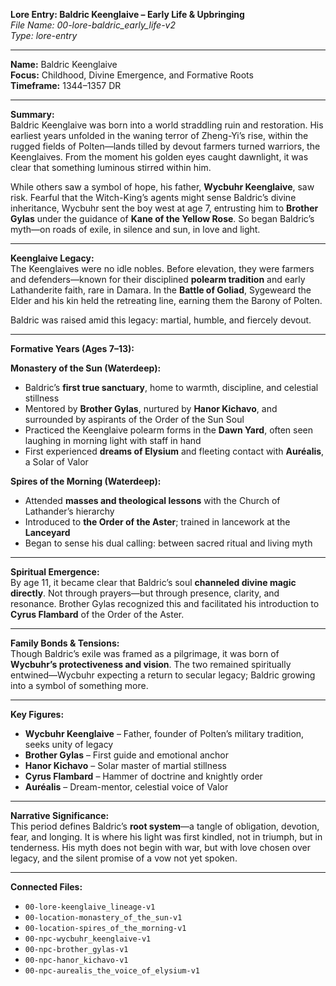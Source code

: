 **Lore Entry: Baldric Keenglaive – Early Life & Upbringing**  
*File Name: 00-lore-baldric_early_life-v2*  
*Type: lore-entry*

---

**Name:** Baldric Keenglaive  
**Focus:** Childhood, Divine Emergence, and Formative Roots  
**Timeframe:** 1344–1357 DR

---

**Summary:**  
Baldric Keenglaive was born into a world straddling ruin and restoration. His earliest years unfolded in the waning terror of Zheng-Yi’s rise, within the rugged fields of Polten—lands tilled by devout farmers turned warriors, the Keenglaives. From the moment his golden eyes caught dawnlight, it was clear that something luminous stirred within him.

While others saw a symbol of hope, his father, **Wycbuhr Keenglaive**, saw risk. Fearful that the Witch-King’s agents might sense Baldric’s divine inheritance, Wycbuhr sent the boy west at age 7, entrusting him to **Brother Gylas** under the guidance of **Kane of the Yellow Rose**. So began Baldric’s myth—on roads of exile, in silence and sun, in love and light.

---

**Keenglaive Legacy:**  
The Keenglaives were no idle nobles. Before elevation, they were farmers and defenders—known for their disciplined **polearm tradition** and early Lathanderite faith, rare in Damara. In the **Battle of Goliad**, Sygeweard the Elder and his kin held the retreating line, earning them the Barony of Polten.

Baldric was raised amid this legacy: martial, humble, and fiercely devout.

---

**Formative Years (Ages 7–13):**

**Monastery of the Sun (Waterdeep):**  
- Baldric’s **first true sanctuary**, home to warmth, discipline, and celestial stillness  
- Mentored by **Brother Gylas**, nurtured by **Hanor Kichavo**, and surrounded by aspirants of the Order of the Sun Soul  
- Practiced the Keenglaive polearm forms in the **Dawn Yard**, often seen laughing in morning light with staff in hand  
- First experienced **dreams of Elysium** and fleeting contact with **Auréalis**, a Solar of Valor

**Spires of the Morning (Waterdeep):**  
- Attended **masses and theological lessons** with the Church of Lathander’s hierarchy  
- Introduced to **the Order of the Aster**; trained in lancework at the **Lanceyard**  
- Began to sense his dual calling: between sacred ritual and living myth

---

**Spiritual Emergence:**  
By age 11, it became clear that Baldric’s soul **channeled divine magic directly**. Not through prayers—but through presence, clarity, and resonance. Brother Gylas recognized this and facilitated his introduction to **Cyrus Flambard** of the Order of the Aster.

---

**Family Bonds & Tensions:**  
Though Baldric’s exile was framed as a pilgrimage, it was born of **Wycbuhr’s protectiveness and vision**. The two remained spiritually entwined—Wycbuhr expecting a return to secular legacy; Baldric growing into a symbol of something more.

---

**Key Figures:**  
- **Wycbuhr Keenglaive** – Father, founder of Polten’s military tradition, seeks unity of legacy  
- **Brother Gylas** – First guide and emotional anchor  
- **Hanor Kichavo** – Solar master of martial stillness  
- **Cyrus Flambard** – Hammer of doctrine and knightly order  
- **Auréalis** – Dream-mentor, celestial voice of Valor

---

**Narrative Significance:**  
This period defines Baldric’s **root system**—a tangle of obligation, devotion, fear, and longing. It is where his light was first kindled, not in triumph, but in tenderness. His myth does not begin with war, but with love chosen over legacy, and the silent promise of a vow not yet spoken.

---

**Connected Files:**  
- `00-lore-keenglaive_lineage-v1`  
- `00-location-monastery_of_the_sun-v1`  
- `00-location-spires_of_the_morning-v1`  
- `00-npc-wycbuhr_keenglaive-v1`  
- `00-npc-brother_gylas-v1`  
- `00-npc-hanor_kichavo-v1`  
- `00-npc-aurealis_the_voice_of_elysium-v1`
